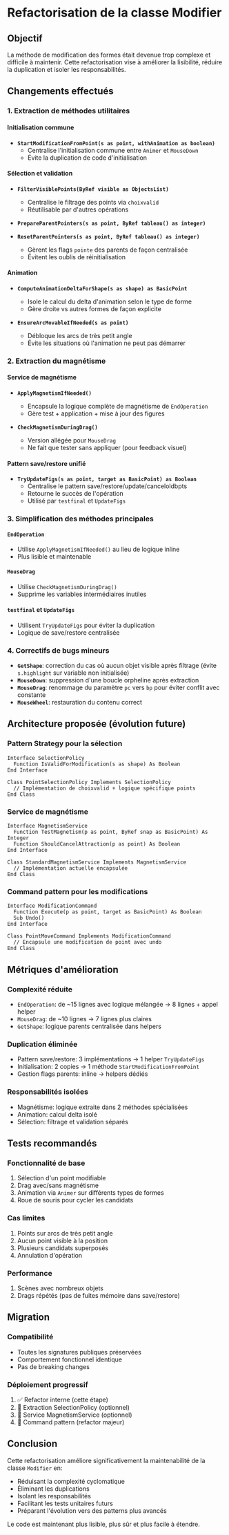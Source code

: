 # Refactorisation de la classe Modifier

## Objectif
La méthode de modification des formes était devenue trop complexe et difficile à maintenir. Cette refactorisation vise à améliorer la lisibilité, réduire la duplication et isoler les responsabilités.

## Changements effectués

### 1. Extraction de méthodes utilitaires

#### Initialisation commune
- **`StartModificationFromPoint(s as point, withAnimation as boolean)`**
  - Centralise l'initialisation commune entre `Animer` et `MouseDown`
  - Évite la duplication de code d'initialisation

#### Sélection et validation
- **`FilterVisiblePoints(ByRef visible as ObjectsList)`**
  - Centralise le filtrage des points via `choixvalid`
  - Réutilisable par d'autres opérations

- **`PrepareParentPointers(s as point, ByRef tableau() as integer)`**
- **`ResetParentPointers(s as point, ByRef tableau() as integer)`**
  - Gèrent les flags `pointe` des parents de façon centralisée
  - Évitent les oublis de réinitialisation

#### Animation
- **`ComputeAnimationDeltaForShape(s as shape) as BasicPoint`**
  - Isole le calcul du delta d'animation selon le type de forme
  - Gère droite vs autres formes de façon explicite

- **`EnsureArcMovableIfNeeded(s as point)`**
  - Débloque les arcs de très petit angle
  - Évite les situations où l'animation ne peut pas démarrer

### 2. Extraction du magnétisme

#### Service de magnétisme
- **`ApplyMagnetismIfNeeded()`**
  - Encapsule la logique complète de magnétisme de `EndOperation`
  - Gère test + application + mise à jour des figures

- **`CheckMagnetismDuringDrag()`**
  - Version allégée pour `MouseDrag`
  - Ne fait que tester sans appliquer (pour feedback visuel)

#### Pattern save/restore unifié
- **`TryUpdateFigs(s as point, target as BasicPoint) as Boolean`**
  - Centralise le pattern save/restore/update/canceloldbpts
  - Retourne le succès de l'opération
  - Utilisé par `testfinal` et `UpdateFigs`

### 3. Simplification des méthodes principales

#### `EndOperation`
- Utilise `ApplyMagnetismIfNeeded()` au lieu de logique inline
- Plus lisible et maintenable

#### `MouseDrag`
- Utilise `CheckMagnetismDuringDrag()`
- Supprime les variables intermédiaires inutiles

#### `testfinal` et `UpdateFigs`
- Utilisent `TryUpdateFigs` pour éviter la duplication
- Logique de save/restore centralisée

### 4. Correctifs de bugs mineurs

- **`GetShape`**: correction du cas où aucun objet visible après filtrage (évite `s.highlight` sur variable non initialisée)
- **`MouseDown`**: suppression d'une boucle orpheline après extraction
- **`MouseDrag`**: renommage du paramètre `pc` vers `bp` pour éviter conflit avec constante
- **`MouseWheel`**: restauration du contenu correct

## Architecture proposée (évolution future)

### Pattern Strategy pour la sélection
```xojo
Interface SelectionPolicy
  Function IsValidForModification(s as shape) As Boolean
End Interface

Class PointSelectionPolicy Implements SelectionPolicy
  // Implémentation de choixvalid + logique spécifique points
End Class
```

### Service de magnétisme
```xojo
Interface MagnetismService
  Function TestMagnetism(p as point, ByRef snap as BasicPoint) As Integer
  Function ShouldCancelAttraction(p as point) As Boolean
End Interface

Class StandardMagnetismService Implements MagnetismService
  // Implémentation actuelle encapsulée
End Class
```

### Command pattern pour les modifications
```xojo
Interface ModificationCommand
  Function Execute(p as point, target as BasicPoint) As Boolean
  Sub Undo()
End Interface

Class PointMoveCommand Implements ModificationCommand
  // Encapsule une modification de point avec undo
End Class
```

## Métriques d'amélioration

### Complexité réduite
- `EndOperation`: de ~15 lignes avec logique mélangée → 8 lignes + appel helper
- `MouseDrag`: de ~10 lignes → 7 lignes plus claires
- `GetShape`: logique parents centralisée dans helpers

### Duplication éliminée
- Pattern save/restore: 3 implémentations → 1 helper `TryUpdateFigs`
- Initialisation: 2 copies → 1 méthode `StartModificationFromPoint`
- Gestion flags parents: inline → helpers dédiés

### Responsabilités isolées
- Magnétisme: logique extraite dans 2 méthodes spécialisées
- Animation: calcul delta isolé
- Sélection: filtrage et validation séparés

## Tests recommandés

### Fonctionnalité de base
1. Sélection d'un point modifiable
2. Drag avec/sans magnétisme
3. Animation via `Animer` sur différents types de formes
4. Roue de souris pour cycler les candidats

### Cas limites
1. Points sur arcs de très petit angle
2. Aucun point visible à la position
3. Plusieurs candidats superposés
4. Annulation d'opération

### Performance
1. Scènes avec nombreux objets
2. Drags répétés (pas de fuites mémoire dans save/restore)

## Migration

### Compatibilité
- Toutes les signatures publiques préservées
- Comportement fonctionnel identique
- Pas de breaking changes

### Déploiement progressif
1. ✅ Refactor interne (cette étape)
2. 🔄 Extraction SelectionPolicy (optionnel)
3. 🔄 Service MagnetismService (optionnel)
4. 🔄 Command pattern (refactor majeur)

## Conclusion

Cette refactorisation améliore significativement la maintenabilité de la classe `Modifier` en:
- Réduisant la complexité cyclomatique
- Éliminant les duplications
- Isolant les responsabilités
- Facilitant les tests unitaires futurs
- Préparant l'évolution vers des patterns plus avancés

Le code est maintenant plus lisible, plus sûr et plus facile à étendre.